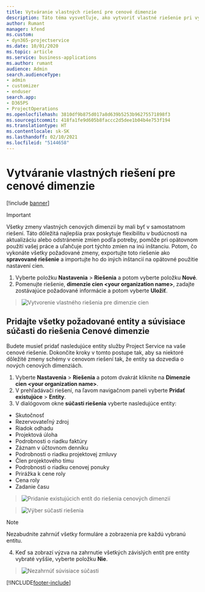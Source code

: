 ```yaml
---
title: Vytváranie vlastných riešení pre cenové dimenzie
description: Táto téma vysvetľuje, ako vytvoriť vlastné riešenie pri vytváraní vlastných cenových dimenzií.
author: Rumant
manager: kfend
ms.custom:
- dyn365-projectservice
ms.date: 10/01/2020
ms.topic: article
ms.service: business-applications
ms.author: rumant
audience: Admin
search.audienceType:
- admin
- customizer
- enduser
search.app:
- D365PS
- ProjectOperations
ms.openlocfilehash: 3810df9b875d017a8d639b5253b96275571898f3
ms.sourcegitcommit: 418fa1fe9d605b8faccc2d5dee1b04b4e753f194
ms.translationtype: HT
ms.contentlocale: sk-SK
ms.lasthandoff: 02/10/2021
ms.locfileid: "5144658"
---
```

# <a name="create-custom-solutions-for-pricing-dimensions"></a>Vytváranie vlastných riešení pre cenové dimenzie

[!include [banner](../includes/psa-now-project-operations.md)]

> [!IMPORTANT]
> Všetky zmeny vlastných cenových dimenzií by mali byť v samostatnom riešení. Táto dôležitá najlepšia prax poskytuje flexibilitu v budúcnosti na aktualizáciu alebo odstránenie zmien podľa potreby, pomôže pri opätovnom použití vašej práce a uľahčuje port týchto zmien na inú inštanciu. Potom, čo vykonáte všetky požadované zmeny, exportujte toto riešenie ako **spravované riešenie** a importujte ho do iných inštancií na opätovné použitie nastavení cien.

1. Vyberte položku **Nastavenia** > **Riešenia** a potom vyberte položku **Nové**. 
2. Pomenujte riešenie, **dimenzie cien \<your organization name>**, zadajte zostávajúce požadované informácie a potom vyberte **Uložiť**.

> ![Vytvorenie vlastného riešenia pre dimenzie cien](media/Creation-of-custom-pricing-dimension-solution.PNG)
  
## <a name="add-all-required-entities-and-related-components-to-the-pricing-dimension-solution"></a>Pridajte všetky požadované entity a súvisiace súčasti do riešenia Cenové dimenzie
Budete musieť pridať nasledujúce entity služby Project Service na vaše cenové riešenie. Dokončite kroky v tomto postupe tak, aby sa niektoré dôležité zmeny schémy v cenovom riešení tak, že entity sa dozvedia o nových cenových dimenziách.

1. Vyberte **Nastavenia** > **Riešenia** a potom dvakrát kliknite na **Dimenzie cien \<your organization name>**. 
2. V prehľadávači riešení, na ľavom navigačnom paneli vyberte **Pridať existujúce** > **Entity**.
3. V dialógovom okne **súčasti riešenia** vyberte nasledujúce entity:

- Skutočnosť
- Rezervovateľný zdroj
- Riadok odhadu
- Projektová úloha
- Podrobnosti o riadku faktúry
- Záznam v účtovnom denníku
- Podrobnosti o riadku projektovej zmluvy
- Člen projektového tímu
- Podrobnosti o riadku cenovej ponuky
- Prirážka k cene roly
- Cena roly 
- Zadanie času 

> ![Pridanie existujúcich entít do riešenia cenových dimenzií](media/Existing-entities-to-PD-solution.png)

> ![Výber súčastí riešenia](media/Dimension-Components.png)

> [!NOTE]
> Nezabudnite zahrnúť všetky formuláre a zobrazenia pre každú vybranú entitu.

4. Keď sa zobrazí výzva na zahrnutie všetkých závislých entít pre entity vybraté vyššie, vyberte položku **Nie**.

> ![Nezahrnúť súvisiace súčasti](media/Do-not-include-required.png)




[!INCLUDE[footer-include](../includes/footer-banner.md)]